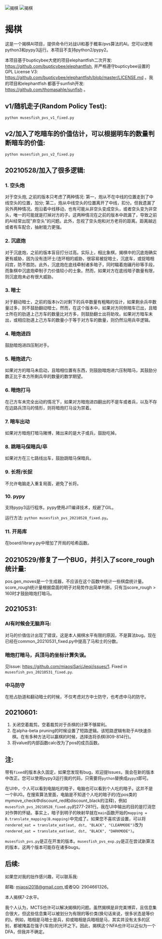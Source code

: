 ![揭棋](https://img.shields.io/badge/Jieqi-python3-brightgreen)
![揭棋](https://img.shields.io/badge/Jieqi-pypy3-blue)

# 揭棋

这是一个揭棋AI项目，提供命令行对战UI和基于概率/pvs算法的AI。您可以使用python3和pypy3运行。本项目不支持python2/pypy2。

本项目基于bupticybee大佬的项目elephantfish二次开发: https://github.com/bupticybee/elephantfish, 并严格遵守bupticybee设置的GPL License V3: https://github.com/bupticybee/elephantfish/blob/master/LICENSE.md 。我的项目和elephantfish
都基于sunfish开发: https://github.com/thomasahle/sunfish 。

## v1/随机走子(Random Policy Test): 
`python musesfish_pvs_v1_fixed.py`

## v2/加入了吃暗车的价值估计，可以根据明车的数量判断暗车的价值: 

`python musesfish_pvs_v2_fixed.py`

## 20210528/加入了很多逻辑:

### 1. 空头炮

对于空头炮, 之前的版本只考虑了两种情况: 第一，炮从不在中线的位置走到了中线空头的位置，加分; 第二，炮从中线空头的位置离开了中线，扣分。但我遗漏了另外两种情况。炮沿着中线移动，也有可能从非空头变成空头，或者空头变为非空头，唯一的可能就是打掉对方的子。这两种情况在之前的版本中疏漏了，导致之前的AI经常出现"弃空头"的问题。此外，忽视了空头炮和对方老将的距离。距离越远或者有车配合，抽射能力更强。

### 2. 沉底炮

对于沉底炮，之前的版本盲目打分过高。实际上，相比象棋，揭棋中的沉底炮确实更有威胁，因为没有连环士/连环相的威胁，很容易被捉暗士，沉底车，或捉暗相闷宫，防不胜防。此外，沉底炮在底线牵制诸多暗子，同时瞄着炮碾丹砂等手段，而象棋中沉底炮牵制子力价值较小的士象。然而，如果对方在底线暗子数量有限，则沉底炮未必有很大威胁。

### 3. 暗士

对于翻动暗士，之前的版本(v2)对剩下的兵卒数量有粗略的估计，如果剩余兵卒数量过多，则不鼓励翻动暗士。然而，在这个版本中，如果对方同侧暗车已出，且暗士所在的肋道上己方车的数量比对方多，则鼓励翻士出将助攻。如果对方暗车未出，或相应肋道上己方车的数量小于等于对方车的数量，则仍然沿用兵卒逻辑。

### 4. 暗炮进四

鼓励暗炮进四压制对手。

### 5. 暗炮进六:

如果对方的暗马未启动，且暗相位置有东西，则鼓励暗炮进六压制暗马，其鼓励分数正比于本方所剩兵卒的数量的数学期望。

### 6. 暗炮打马

在己方车未完全出动的情况下，如果对方暗炮进四翻出的不是车或者兵，以及不存在边路兵顶马的情形，则将暗炮打马设为禁着。

### 7. 暗车出动

如果对方暗炮打暗马赌博，赌出来的是大子或兵，鼓励吃掉。

### 8. 跳暗马保暗兵/卒

如果对方在三七路线出车，鼓励跳暗马保暗兵。

### 9. 长将/长捉

不允许电脑走入重复局面，避免了长将。

### 10. pypy

支持pypy3运行程序。pypy使用JIT编译技术，规避了GIL。

运行方法: `python musesfish_pvs_20210528_fixed.py`。

### 11. 开局库

在board/library.py中增加了开局的哈希函数。

## 20210529/修复了一个BUG，并引入了score_rough统计量:

pos.gen_moves是一个生成器，不应该在这个函数中统计一些棋盘统计量。score_rough统计量根据盘面的明子对局势作出简单判断。只有当score_rough > 160时才鼓励暗炮打暗马。

## 20210531: 

### AI有时候会无脑弃马:

对马的价值估计出现了错误，这是本人揭棋水平有限的原因，不是算法bug。现在已经在common_20210531_fixed.py中提高了马和士的分数。

### 暗炮打暗马，兵顶马的坐标计算失误。

见Issue: https://github.com/miaosiSari/Jieqi/issues/1. 
Fixed in `musesfish_pvs_20210531_fixed.py`.

### 中马防守
在抢占肋道和翻动暗士的时候，不仅考虑对方中士防守，也考虑中马的防守。

## 20210601:

1. 关闭空着裁剪。空着裁剪对于杀棋的计算不够犀利。
2. 在alpha-beta pruning的时候设置了短路逻辑。该短路逻辑有助于AI快速杀棋。在有多种方法可以赢棋的时候，选择连将杀棋(809-814行)。
3. 将value的内部函数calc改为了pos的成员函数。


## 注:
带有`fixed`的版本永久固定，如果您发现有bug，欢迎提Issues，我会在新的版本中改正。您可以使用pypy3运行我的代码，只需要将`python`替换成`pypy3`即可。

在UI中，个人可以看到电脑吃的暗子，电脑也可以看到个人吃的暗子。这并不是一个BUG。在搜索算法里面，电脑是不知道个人吃的暗子的(在pos类的mymove_check中discount_red和discount_black的注释)，例如`musesfish_pvs_20210528_fixed.py`的277-281行。我在UI中输出的目的是打消您对作弊的怀疑。事实上，暗子到明子的映射早就在`main`函数开始的`mapping = B.translate_mapping(B.mapping)`中完成了。如果您不喜欢该设置，可以将`rendered_eat = translate_eat(eat, dst, "BLACK", "CLEARMODE")`改为`rendered_eat = translate_eat(eat, dst, "BLACK", "DARKMODE")`。

`musesfish_pvs.py`是正在开发的版本。`musesfish_pvs_exp.py`是正在尝试新算法的版本，这两个版本可能存在诸多bugs。

## 后续:
如果您对我的拙作感兴趣，可以联系我:

邮箱: miaosi2018@gmail.com,或者QQ: 2904661326。

本人揭棋7-2水平。

我个人认为，MCTS也许可以解决揭棋的问题。虽然揭棋是非完美博弈，且信息集合很大，但这些信息集可以被划分为有限的等价类(换句话来说，很多状态是等价的)。例如，暗相是马暗士是兵，抑或暗相是兵暗相是马，其实并没有太多的区别，都被掩盖在强子(车炮)的光环之下。因此，揭棋这个NFA也许可以近似为一个DFA，但我并不确定。
